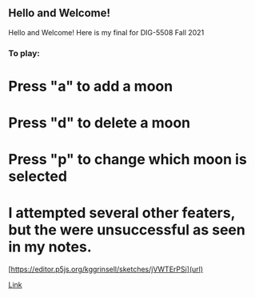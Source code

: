 ## Hello and Welcome!

Hello and Welcome! Here is my final for DIG-5508 Fall 2021




### To play:
  # Press "a" to add a moon
  # Press "d" to delete a moon
  # Press "p" to change which moon is selected
# I attempted several other featers, but the were unsuccessful as seen in my notes.







[https://editor.p5js.org/kggrinsell/sketches/jVWTErPSi](url)




[Link](https://editor.p5js.org/kggrinsell/sketches/jVWTErPSi) 
```


